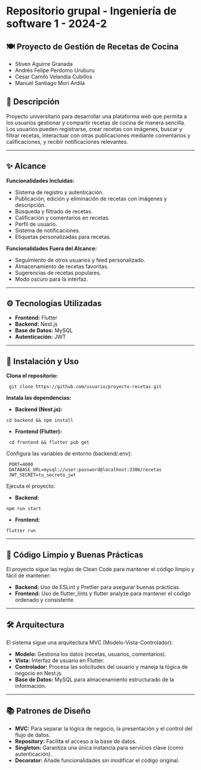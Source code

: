#  **Repositorio grupal - Ingeniería de software 1 - 2024-2**

## 🍽️ Proyecto de Gestión de Recetas de Cocina

- Stiven Aguirre Granada
- Andrés Felipe Perdomo Uruburu
- Cesar Camilo Velandia Cubillos
- Manuel Santiago Mori Ardila


## 📌 Descripción
Proyecto universitario para desarrollar una plataforma web que permita a los usuarios gestionar y compartir recetas de cocina de manera sencilla. Los usuarios pueden registrarse, crear recetas con imágenes, buscar y filtrar recetas, interactuar con otras publicaciones mediante comentarios y calificaciones, y recibir notificaciones relevantes.

---

## ✨ Alcance
**Funcionalidades Incluidas:**
- Sistema de registro y autenticación.
- Publicación, edición y eliminación de recetas con imágenes y descripción.
- Búsqueda y filtrado de recetas.
- Calificación y comentarios en recetas.
- Perfil de usuario.
- Sistema de notificaciones.
- Etiquetas personalizadas para recetas.


**Funcionalidades Fuera del Alcance:**
- Seguimiento de otros usuarios y feed personalizado.
- Almacenamiento de recetas favoritas.
- Sugerencias de recetas populares.
- Modo oscuro para la interfaz.

---

## ⚙️ Tecnologías Utilizadas
- **Frontend:** Flutter
- **Backend:** Nest.js
- **Base de Datos:** MySQL
- **Autenticación:** JWT

---

## 🚀 Instalación y Uso
**Clona el repositorio:**
```
 git clone https://github.com/usuario/proyecto-recetas.git
```

**Instala las dependencias:**

- **Backend (Nest.js):**
``` 
cd backend && npm install  
```
- **Frontend (Flutter):**
```
 cd frontend && flutter pub get  
```

Configura las variables de entorno (backend/.env):
```
 PORT=4000  
 DATABASE_URL=mysql://user:password@localhost:3306/recetas  
 JWT_SECRET=tu_secreto_jwt  
```

Ejecuta el proyecto:

- **Backend:**
```
npm run start  
`````
- **Frontend:**
```
flutter run  
```
---

## 📄 Código Limpio y Buenas Prácticas
El proyecto sigue las reglas de Clean Code para mantener el código limpio y fácil de mantener:

- **Backend:** Uso de ESLint y Prettier para asegurar buenas prácticas.
- **Frontend:** Uso de flutter_lints y flutter analyze para mantener el código ordenado y consistente.

---

## 🛠️ Arquitectura
El sistema sigue una arquitectura MVC (Modelo-Vista-Controlador):

- **Modelo:** Gestiona los datos (recetas, usuarios, comentarios).
- **Vista:** Interfaz de usuario en Flutter.
- **Controlador:** Procesa las solicitudes del usuario y maneja la lógica de negocio en Nest.js.
- **Base de Datos:** MySQL para almacenamiento estructurado de la información.

---

## 📚 Patrones de Diseño
- **MVC:** Para separar la lógica de negocio, la presentación y el control del flujo de datos.
- **Repository:** Facilita el acceso a la base de datos.
- **Singleton:** Garantiza una única instancia para servicios clave (como autenticación).
- **Decorator:** Añade funcionalidades sin modificar el código original.

